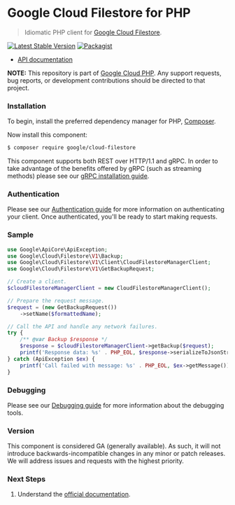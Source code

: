 # Google Cloud Filestore for PHP

> Idiomatic PHP client for [Google Cloud Filestore](https://cloud.google.com/filestore).

[![Latest Stable Version](https://poser.pugx.org/google/cloud-filestore/v/stable)](https://packagist.org/packages/google/cloud-filestore) [![Packagist](https://img.shields.io/packagist/dm/google/cloud-filestore.svg)](https://packagist.org/packages/google/cloud-filestore)

* [API documentation](https://cloud.google.com/php/docs/reference/cloud-filestore/latest)

**NOTE:** This repository is part of [Google Cloud PHP](https://github.com/googleapis/google-cloud-php). Any
support requests, bug reports, or development contributions should be directed to
that project.

### Installation

To begin, install the preferred dependency manager for PHP, [Composer](https://getcomposer.org/).

Now install this component:

```sh
$ composer require google/cloud-filestore
```

This component supports both REST over HTTP/1.1 and gRPC. In order to take advantage of the benefits offered by gRPC (such as streaming methods)
please see our [gRPC installation guide](https://cloud.google.com/php/grpc).

### Authentication

Please see our [Authentication guide](https://github.com/googleapis/google-cloud-php/blob/main/AUTHENTICATION.md) for more information
on authenticating your client. Once authenticated, you'll be ready to start making requests.

### Sample

```php
use Google\ApiCore\ApiException;
use Google\Cloud\Filestore\V1\Backup;
use Google\Cloud\Filestore\V1\Client\CloudFilestoreManagerClient;
use Google\Cloud\Filestore\V1\GetBackupRequest;

// Create a client.
$cloudFilestoreManagerClient = new CloudFilestoreManagerClient();

// Prepare the request message.
$request = (new GetBackupRequest())
    ->setName($formattedName);

// Call the API and handle any network failures.
try {
    /** @var Backup $response */
    $response = $cloudFilestoreManagerClient->getBackup($request);
    printf('Response data: %s' . PHP_EOL, $response->serializeToJsonString());
} catch (ApiException $ex) {
    printf('Call failed with message: %s' . PHP_EOL, $ex->getMessage());
}
```

### Debugging

Please see our [Debugging guide](https://github.com/googleapis/google-cloud-php/blob/main/DEBUG.md)
for more information about the debugging tools.

### Version

This component is considered GA (generally available). As such, it will not introduce backwards-incompatible changes in
any minor or patch releases. We will address issues and requests with the highest priority.

### Next Steps

1. Understand the [official documentation](https://cloud.google.com/filestore/docs).
